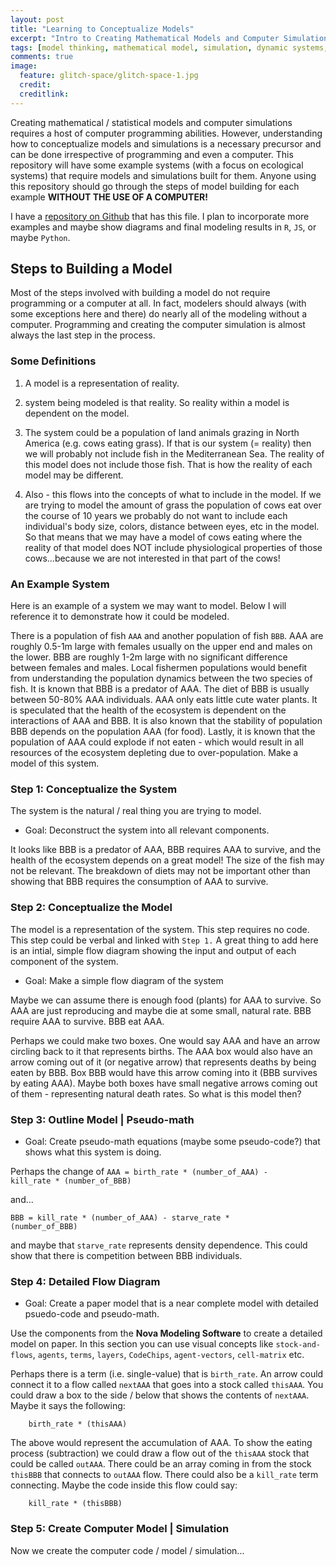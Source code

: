 ```yaml
---
layout: post
title: "Learning to Conceptualize Models"
excerpt: "Intro to Creating Mathematical Models and Computer Simulations"
tags: [model thinking, mathematical model, simulation, dynamic systems, agent based, individual based]
comments: true
image:
  feature: glitch-space/glitch-space-1.jpg
  credit:
  creditlink:
---
```


Creating mathematical / statistical models and computer simulations requires a host of computer programming abilities. However, understanding how to conceptualize models and simulations is a necessary precursor and can be done irrespective of programming and even a computer. This repository will have some example systems (with a focus on ecological systems) that require models and simulations built for them. Anyone using this repository should go through the steps of model building for each example <strong>WITHOUT THE USE OF A COMPUTER!</strong>

I have a [repository on Github](https://github.com/Thru-Echoes/practice-models) that has this file. I plan to incorporate more examples and maybe show diagrams and final modeling results in <code>R</code>, <code>JS</code>, or maybe <code>Python</code>.

## Steps to Building a Model

Most of the steps involved with building a model do not require programming or a computer at all. In fact, modelers should always (with some exceptions here and there) do nearly all of the modeling without a computer. Programming and creating the computer simulation is almost always the last step in the process.

### Some Definitions

1. A model is a representation of reality.

2. system being modeled is that reality. So reality within a model is dependent on the model.

3. The system could be a population of land animals grazing in North America (e.g. cows eating grass). If that is our system (= reality) then we will probably not include fish in the Mediterranean Sea. The reality of this model does not include those fish. That is how the reality of each model may be different.

4. Also - this flows into the concepts of what to include in the model. If we are trying to model the amount of grass the population of cows eat over the course of 10 years we probably do not want to include each individual's body size, colors, distance between eyes, etc in the model. So that means that we may have a model of cows eating where the reality of that model does NOT include physiological properties of those cows...because we are not interested in that part of the cows!     

### An Example System

Here is an example of a system we may want to model. Below I will reference it to demonstrate how it could be modeled.

There is a population of fish <code>AAA</code> and another population of fish <code>BBB</code>. AAA are roughly 0.5-1m large with females usually on the upper end and males on the lower. BBB are roughly 1-2m large with no significant difference between females and males. Local fishermen populations would benefit from understanding the population dynamics between the two species of fish. It is known that BBB is a predator of AAA. The diet of BBB is usually between 50-80% AAA individuals. AAA only eats little cute water plants. It is speculated that the health of the ecosystem is dependent on the interactions of AAA and BBB. It is also known that the stability of population BBB depends on the population AAA (for food). Lastly, it is known that the population of AAA could explode if not eaten - which would result in all resources of the ecosystem depleting due to over-population. Make a model of this system.     

### Step 1: Conceptualize the System

The system is the natural / real thing you are trying to model.

* Goal: Deconstruct the system into all relevant components.

It looks like BBB is a predator of AAA, BBB requires AAA to survive, and the health of the ecosystem depends on a great model! The size of the fish may not be relevant. The breakdown of diets may not be important other than showing that BBB requires the consumption of AAA to survive.    

### Step 2: Conceptualize the Model

The model is a representation of the system. This step requires no code. This step could be verbal and linked with <code>Step 1.</code> A great thing to add here is an intial, simple flow diagram showing the input and output of each component of the system.

* Goal: Make a simple flow diagram of the system

Maybe we can assume there is enough food (plants) for AAA to survive. So AAA are just reproducing and maybe die at some small, natural rate. BBB require AAA to survive. BBB eat AAA.

Perhaps we could make two boxes. One would say AAA and have an arrow circling back to it that represents births. The AAA box would also have an arrow coming out of it (or negative arrow) that represents deaths by being eaten by BBB. Box BBB would have this arrow coming into it (BBB survives by eating AAA). Maybe both boxes have small negative arrows coming out of them - representing natural death rates. So what is this model then?  

### Step 3: Outline Model | Pseudo-math

* Goal: Create pseudo-math equations (maybe some pseudo-code?) that shows what this system is doing.

Perhaps the change of <code>AAA = birth_rate * (number_of_AAA) - kill_rate * (number_of_BBB)</code>

and...

<code>BBB = kill_rate * (number_of_AAA) - starve_rate * (number_of_BBB)</code>

and maybe that <code>starve_rate</code> represents density dependence. This could show that there is competition between BBB individuals.  

### Step 4: Detailed Flow Diagram

* Goal: Create a paper model that is a near complete model with detailed psuedo-code and pseudo-math.

Use the components from the <strong>Nova Modeling Software</strong> to create a detailed model on paper. In this section you can use visual concepts like <code>stock-and-flows</code>, <code>agents</code>, <code>terms</code>, <code>layers</code>, <code>CodeChips</code>, <code>agent-vectors</code>, <code>cell-matrix</code> etc.

Perhaps there is a term (i.e. single-value) that is <code>birth_rate</code>. An arrow could connect it to a flow called <code>nextAAA</code> that goes into a stock called <code>thisAAA</code>. You could draw a box to the side / below that shows the contents of <code>nextAAA</code>. Maybe it says the following:

```
    birth_rate * (thisAAA)
```     

The above would represent the accumulation of AAA. To show the eating process (subtraction) we could draw a flow out of the <code>thisAAA</code> stock that could be called <code>outAAA</code>. There could be an array coming in from the stock <code>thisBBB</code> that connects to <code>outAAA</code> flow. There could also be a <code>kill_rate</code> term connecting. Maybe the code inside this flow could say:

```
    kill_rate * (thisBBB)
```

### Step 5: Create Computer Model | Simulation

Now we create the computer code / model / simulation...
